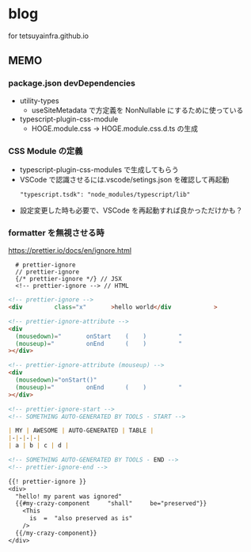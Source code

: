# blog

for tetsuyainfra.github.io

## MEMO

### package.json devDependencies

- utility-types
  - useSiteMetadata で方定義を NonNullable にするために使っている
- typescript-plugin-css-module
  - HOGE.module.css -> HOGE.module.css.d.ts の生成

### CSS Module の定義

- typescript-plugin-css-modules で生成してもらう
- VSCode で認識させるには.vscode/setings.json を確認して再起動
  ```
  "typescript.tsdk": "node_modules/typescript/lib"
  ```
- 設定変更した時も必要で、VSCode を再起動すれば良かっただけかも？

### formatter を無視させる時

https://prettier.io/docs/en/ignore.html

```
  # prettier-ignore
  // prettier-ignore
  {/* prettier-ignore */} // JSX
  <!-- prettier-ignore --> // HTML

```

<!-- prettier-ignore -->
```html
<!-- prettier-ignore -->
<div         class="x"       >hello world</div            >

<!-- prettier-ignore-attribute -->
<div
  (mousedown)="       onStart    (    )         "
  (mouseup)="         onEnd      (    )         "
></div>

<!-- prettier-ignore-attribute (mouseup) -->
<div
  (mousedown)="onStart()"
  (mouseup)="         onEnd      (    )         "
></div>
```

<!-- prettier-ignore -->
```md
<!-- prettier-ignore-start -->
<!-- SOMETHING AUTO-GENERATED BY TOOLS - START -->

| MY | AWESOME | AUTO-GENERATED | TABLE |
|-|-|-|-|
| a | b | c | d |

<!-- SOMETHING AUTO-GENERATED BY TOOLS - END -->
<!-- prettier-ignore-end -->
```

<!-- prettier-ignore -->
```txt
{{! prettier-ignore }}
<div>
  "hello! my parent was ignored"
  {{#my-crazy-component     "shall"     be="preserved"}}
    <This
      is  =  "also preserved as is"
    />
  {{/my-crazy-component}}
</div>
```
